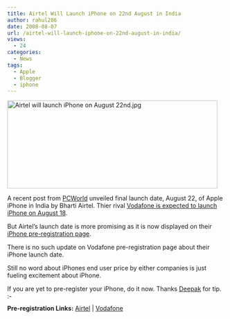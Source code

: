 ```yaml
---
title: Airtel Will Launch iPhone on 22nd August in India
author: rahul286
date: 2008-08-07
url: /airtel-will-launch-iphone-on-22nd-august-in-india/
views:
  - 24
categories:
  - News
tags:
  - Apple
  - Blogger
  - iphone
---
```

<img class="wp-image-52613" src="http://cdn.devilsworkshop.org/files/2008/08/airtel-will-launch-iphone-on-august-22nd.jpg" alt="Airtel will launch iPhone on August 22nd.jpg" width="485" height="203" />

A recent post from <a href="http://www.pcworld.in/india/news/Hardware/Bharti_Airtel_to_Bring_iPhone_3G_to_India_on_August_22/5373963/9" onclick="_gaq.push(['_trackEvent', 'outbound-article', 'http://www.pcworld.in/india/news/Hardware/Bharti_Airtel_to_Bring_iPhone_3G_to_India_on_August_22/5373963/9', 'PCWorld']);" >PCWorld</a> unveiled final launch date, August 22, of Apple iPhone in India by Bharti Airtel. Thier rival [Vodafone is expected to launch iPhone on August 18][1].

But Airtel&#8217;s launch date is more promising as it is now displayed on their <a href="http://www.airtel.in/iphone3g/" onclick="_gaq.push(['_trackEvent', 'outbound-article', 'http://www.airtel.in/iphone3g/', 'iPhone pre-registration page']);" >iPhone pre-registration page</a>.

There is no such update on Vodafone pre-registration page about their iPhone launch date.

Still no word about iPhones end user price by either companies is just fueling excitement about iPhone.

If you are yet to pre-register your iPhone, do it now. Thanks <a href="http://mobilegyaan.blogspot.com/" onclick="_gaq.push(['_trackEvent', 'outbound-article', 'http://mobilegyaan.blogspot.com/', 'Deepak']);" >Deepak</a> for tip. <img src="http://devilsworkshop.org/wp-includes/images/smilies/simple-smile.png" alt=":-)" class="wp-smiley" style="height: 1em; max-height: 1em;" />

**Pre-registration Links:** <a href="http://www.airtel.in/iphone3g/" onclick="_gaq.push(['_trackEvent', 'outbound-article', 'http://www.airtel.in/iphone3g/', 'Airtel']);" >Airtel</a> | <a href="http://www.vodafone.in/existingusers/iPhone/Pages/preregister-iPhone.aspx" onclick="_gaq.push(['_trackEvent', 'outbound-article', 'http://www.vodafone.in/existingusers/iPhone/Pages/preregister-iPhone.aspx', 'Vodafone']);" >Vodafone</a>

 [1]: http://devilsworkshop.org/2008/07/29/apple-iphone-likely-to-launch-in-india-next-month/
